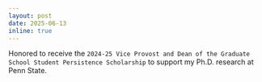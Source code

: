 ```yaml
---
layout: post
date: 2025-06-13
inline: true
---
```


Honored to receive the `2024-25 Vice Provost and Dean of the Graduate School Student Persistence Scholarship` to support my Ph.D. research at Penn State.